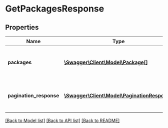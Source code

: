# GetPackagesResponse

## Properties
Name | Type | Description | Notes
------------ | ------------- | ------------- | -------------
**packages** | [**\Swagger\Client\Model\Package[]**](Package.md) | Contains information about the resulting packages. | [optional] 
**pagination_response** | [**\Swagger\Client\Model\PaginationResponse**](PaginationResponse.md) | Contains information about the pagination used. | [optional] 

[[Back to Model list]](../README.md#documentation-for-models) [[Back to API list]](../README.md#documentation-for-api-endpoints) [[Back to README]](../README.md)


